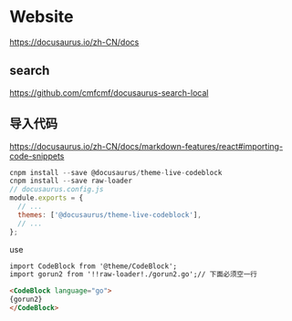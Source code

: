 # Website

https://docusaurus.io/zh-CN/docs

## search

https://github.com/cmfcmf/docusaurus-search-local

## 导入代码

https://docusaurus.io/zh-CN/docs/markdown-features/react#importing-code-snippets

```js
cnpm install --save @docusaurus/theme-live-codeblock
cnpm install --save raw-loader
// docusaurus.config.js
module.exports = {
  // ...
  themes: ['@docusaurus/theme-live-codeblock'],
  // ...
};
```
use
```md
import CodeBlock from '@theme/CodeBlock';
import gorun2 from '!!raw-loader!./gorun2.go';// 下面必须空一行

<CodeBlock language="go">
{gorun2}
</CodeBlock>
```